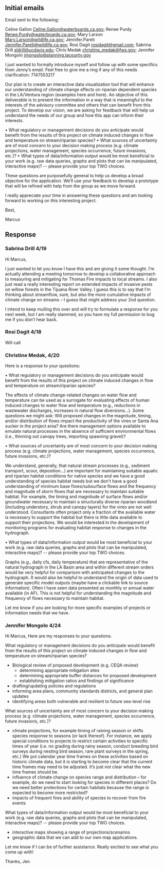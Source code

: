 ## Initial emails

Email sent to the following:

Celine Gallon <Celine.Gallon@waterboards.ca.gov>; Renee Purdy <Renee.Purdy@waterboards.ca.gov>; Mary Larson <Mary.Larson@wildlife.ca.gov>; Jennifer.Pareti <Jennifer.Pareti@wildlife.ca.gov>; Rosi Dagit <rosidagit@gmail.com>; Sabrina Drill <sldrill@ucdavis.edu>; Chris Medak <christine_medak@fws.gov>; Jennifer Mongolo <jmongolo@planning.lacounty.gov>

I just wanted to formally introduce myself and follow up with some specifics from Jenny’s email.  Feel free to give me a ring if any of this needs clarification: 7147553217

Our plan is to create an interactive data visualization tool that will enhance our understanding of climate change effects on riparian dependent species in the LA/Ventura region (examples here and here).  An objective of this deliverable is to present the information in a way that is meaningful to the interests of the advisory committee and others that can benefit from this project.  To develop our vision, we are asking for feedback that will help us understand the needs of our group and how this app can inform their interests.

•	What regulatory or management decisions do you anticipate would benefit from the results of this project on climate induced changes in flow and temperature on stream/riparian species?
•	What sources of uncertainty are of most concern to your decision making process (e.g. climate projections, water management, species occurrence, future invasions, etc.)?
•	What types of data/information output would be most beneficial to your work (e.g. raw data queries, graphs and plots that can be manipulated, interactive maps)?  -- please provide your top TWO choices.

These questions are purposefully general to help us develop a broad objective for the application.  We’ll use your feedback to develop a prototype that will be refined with help from the group as we move forward. 

I really appreciate your time in answering these questions and am looking forward to working on this interesting project.  

Best, 

Marcus

## Response 

### Sabrina Drill 4/19

Hi Marcus, 

I just wanted to let you know I have this and am giving it some thought. I’m actually attending a meeting tomorrow to develop a collaborative approach to measuring and mitigating for Thomas Fire impacts to local streams. I also just read a really interesting report on extended impacts of invasive pests on willow forests in the Tijuana River Valley. I guess this is to say that I’m thinking about streamflow, sure, but also the more cumulative impacts of climate change on streams – I guess that might address your 2nd question.

I intend to keep mulling this over and will try to formulate a response for you next week, but I am really slammed, so you have my full permission to bug me if you don’t hear back. 

### Rosi Dagit 4/18

Will call

### Christine Medak, 4/20

Here is a response to your questions:

•	What regulatory or management decisions do you anticipate would benefit from the results of this project on climate induced changes in flow and temperature on stream/riparian species?

The effects of climate change-related changes on water flow and temperature can be used as a surrogate for evaluating effects of human induced changes to water flow and temperature (e.g., reductions in wastewater discharges, increases in natural flow diversions...). Some questions we might ask: Will proposed changes in the magnitude, timing, and/or distribution of flows impact the productivity of the vireo or Santa Ana sucker in the project area? Are there management options available to emulate natural processes in the absence of sufficient environmental flows (i.e., thinning out canopy trees, importing spawning gravel)? 

•	What sources of uncertainty are of most concern to your decision making process (e.g. climate projections, water management, species occurrence, future invasions, etc.)?

We understand, generally, that natural stream processes (e.g., sediment transport, scour, deposition...) are important for maintaining suitable aquatic and riparian habitat conditions for native species and we have a good understanding of species habitat needs but we don't have a good understanding of minimum base flows/subsurface flows and the frequency and magnitude of storm flows that are necessary to maintain suitable habitat. For example, the timing and magnitude of surface flows and/or groundwater necessary to maintain a structurally diverse riparian woodland (including understory, shrub and canopy layers) for the vireo are not well understood. Consultants often project only a fraction of the available water is necessary to support the habitat but there is little data available to support their projections. We would be interested in the development of monitoring programs for evaluating habitat response to changes in the hydrograph.

•	What types of data/information output would be most beneficial to your work (e.g. raw data queries, graphs and plots that can be manipulated, interactive maps)?  -- please provide your top TWO choices.

Graphs (e.g., daily cfs, daily temperature) that are representative of the natural hydrograph in the LA Basin area and within different stream orders would be very helpful for comparison with anticipated changes to the hydrograph. It would also be helpful to understand the origin of data used to generate specific model outputs (maybe have a clickable link to source information). Often I have seen data presented as monthly or annual water available (in AF). This is not helpful for understanding the magnitude and frequency of flows necessary to maintain habitat.

Let me know if you are looking for more specific examples of projects or information needs that we have.

### Jennifer Mongolo 4/24

Hi Marcus, Here are my responses to your questions. 

What regulatory or management decisions do you anticipate would benefit from the results of this project on climate induced changes in flow and temperature on stream/riparian species?

* Biological review of proposed development (e.g. CEQA review)
    * determining appropriate mitigation sites 
    * determining appropriate buffer distances for proposed development 
    * establishing mitigation ratios and findings of significance 
* drafting/updating policies and regulations 
*	informing area plans, community standards districts, and general plan updates 
* identifying areas both vulnerable and resilient to future sea-level rise 

What sources of uncertainty are of most concern to your decision making process (e.g. climate projections, water management, species occurrence, future invasions, etc.)?

* climate projections, for example timing of raining season or shifts species response to seasons (or lack thereof). For instance, we apply special conditions to projects to restrict certain activities to specific times of year (i.e. no grading during rainy season, conduct breeding bird surveys during nesting bird season, rare plant surveys in the spring, etc.) We put calendar year time frames on these activities based on historic climate data, but it is starting to become clear that the current time frames may need to be adjusted.  It’s just not clear what the new time frames should be. 
* influence of climate change on species range and distribution – for example, do we need to start looking for species in different places? Do we need better protections for certain habitats because the range is expected to become more restricted? 
* impacts of frequent fires and ability of species to recover from fire events  

What types of data/information output would be most beneficial to your work (e.g. raw data queries, graphs and plots that can be manipulated, interactive maps)?  -- please provide your top TWO choices.

* interactive maps showing a range of projections/scenarios
* geographic data that we can add to our own map applications. 

Let me know if I can be of further assistance. Really excited to see what you come up with! 

Thanks, 
Jen 

